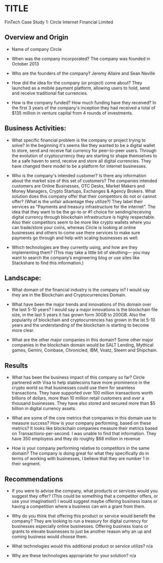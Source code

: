 # TITLE
FinTech Case Study 1: Circle Internet Financial Limited

## Overview and Origin


* Name of company
Circle

* When was the company incorporated?
The company was founded in October 2013

* Who are the founders of the company?
Jeremy Allaire and Sean Neville

* How did the idea for the company (or project) come about?
They launched as a mobile payment platform, allowing users to hold, send and receive traditional fiat currencies.

* How is the company funded? How much funding have they received?
In the first 3 years of the company's inception they had received a total of $135 million in venture capital from 4 rounds of investments.


## Business Activities:

* What specific financial problem is the company or project trying to solve?
In the beginning it's seems like they wanted to be a digital wallet to store, send and receive fiat currency for peer-to-peer users. Through the evolution of cryptocurrency they are starting to shape themselves to be a safe haven to send, receive and store all digital currencies. They have changed there model to be a platform for internet businesses.

* Who is the company's intended customer?  Is there any information about the market size of this set of customers?
The companies intended customers are Online Businesses, OTC Desks, Market Makers and Money Managers, Crypto Startups, Exchanges & Agency Brokers. 
What solution does this company offer that their competitors do not or cannot offer? (What is the unfair advantage they utilize?)
They label their services as "Payments and treasury infrastructure for the internet". The idea that they want to be the go-to or #1 choice for sending/receiving digital currency through blockchain infrastructure is highly respectable. Also their competitors seem to be more like crypto wallets where you can trade/store your coins, whereas Circle is looking at online businesses and others to come use there services to make sure payments go through and help with scaling businesses as well.

* Which technologies are they currently using, and how are they implementing them? (This may take a little bit of sleuthing–– you may want to search the company’s engineering blog or use sites like Stackshare to find this information.)


## Landscape:

* What domain of the financial industry is the company in?
I would say they are in the Blockchain and Cryptocurrencies Domain.

* What have been the major trends and innovations of this domain over the last 5-10 years?
I would say a major innovations is the blockchain file size, in the last 5 years it has grown form 30GB to 200GB. Also the popularity of blockchain and cryptocurrencies has grown in the lst 5-10 years and the understanding of the blockchain is starting to become more clear.

* What are the other major companies in this domain?
Some other major companies in the blockchain domain would be SALT Lending, Mythical games, Gemini, Coinbase, Chronicled, IBM, Voatz, Steem and Shipchain.


## Results

* What has been the business impact of this company so far?
Circle partnered with Visa to help stablecoins have more prominence in the crypto world so that businesses could use them for seamless transactions. They have supported over 100 million transactions worth billions of dollars, more than 10 million retail customers and over a thousand businesses. They have also stored and secured more than $5 billion in digital currency assets.

* What are some of the core metrics that companies in this domain use to measure success? How is your company performing, based on these metrics?
It looks like blockchain companies measure their metrics based on Transactions-per-second. I was unable to find that information. They have 350 employess and they do roughly $68 million in revenue

* How is your company performing relative to competitors in the same domain?
The company is doing great for what they specifically do in terms of working with businesses, I believe that they are number 1 in their segment.


## Recommendations

* If you were to advise the company, what products or services would you suggest they offer? (This could be something that a competitor offers, or use your imagination!)
I would suggest maybe offering business loans or having a competition where a business can win a grant from them.

* Why do you think that offering this product or service would benefit the company?
They are looking to run a treasury for digital currency for businesses especially online businesses. Offering business loans or grants to elevate businesses to just be another reason why an up and coming business would choose them.

* What technologies would this additional product or service utilize?
n/a

* Why are these technologies appropriate for your solution?
n/a